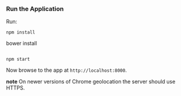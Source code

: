 
### Run the Application

Run:
```
npm install

```
bower install

```

npm start

```

Now browse to the app at `http://localhost:8000`.



**note**
On newer versions of Chrome geolocation the server should use HTTPS.
